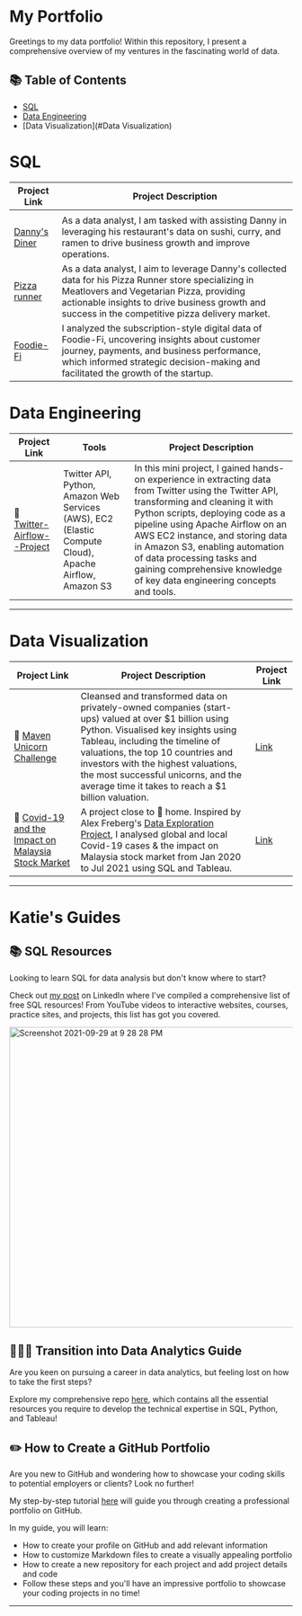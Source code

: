 # My Portfolio

Greetings to my data portfolio! Within this repository, I present a comprehensive overview of my ventures in the fascinating world of data. 

## 📚 Table of Contents
- [SQL](#sql)
- [Data Engineering](#data-engineering)
- [Data Visualization](#Data Visualization)

# SQL

| Project Link | Project Description | 
|--------|-------|
|  | 
| [Danny's Diner](https://github.com/iamismaill/Serious-SQL/tree/main/8%20Week%20SQL%20Challenge/Case%20Danny's%20Diner)    |   As a data analyst, I am tasked with assisting Danny in leveraging his restaurant's data on sushi, curry, and ramen to drive business growth and improve operations.  | 
| [Pizza runner](https://github.com/iamismaill/Serious-SQL/tree/main/8%20Week%20SQL%20Challenge/Case%20Pizza%20runner)   |   As a data analyst, I aim to leverage Danny's collected data for his Pizza Runner store specializing in Meatlovers and Vegetarian Pizza, providing actionable insights to drive business growth and success in the competitive pizza delivery market.|  
|  [Foodie-Fi](https://github.com/iamismaill/Serious-SQL/tree/main/8%20Week%20SQL%20Challenge/Case%20Study%20Foodie%20FI) |   I analyzed the subscription-style digital data of Foodie-Fi, uncovering insights about customer journey, payments, and business performance, which informed strategic decision-making and facilitated the growth of the startup.  |  






# Data Engineering

| Project Link  | Tools | Project Description | 
|---|---|---|
| 🚗 [Twitter-Airflow--Project](https://github.com/iamismaill/Twitter-Airflow--Project)  | Twitter API, Python, Amazon Web Services (AWS), EC2 (Elastic Compute Cloud), Apache Airflow, Amazon S3 | In this mini project, I gained hands-on experience in extracting data from Twitter using the Twitter API, transforming and cleaning it with Python scripts, deploying code as a pipeline using Apache Airflow on an AWS EC2 instance, and storing data in Amazon S3, enabling automation of data processing tasks and gaining comprehensive knowledge of key data engineering concepts and tools. |
 

***

# Data Visualization 

| Project Link | Project Description | Project Link |
|---|---|---|
| 🦄 [Maven Unicorn Challenge](https://github.com/katiehuangx/Maven-Unicorn-Challenge) | Cleansed and transformed data on privately-owned companies (start-ups) valued at over $1 billion using Python. Visualised key insights using Tableau, including the timeline of valuations, the top 10 countries and investors with the highest valuations, the most successful unicorns, and the average time it takes to reach a $1 billion valuation. | [Link](https://public.tableau.com/app/profile/katie.huang/viz/UnicornCompanies_16502745371460/Unicorns?publish=yes) |
| 🦠 [Covid-19 and the Impact on Malaysia Stock Market](https://github.com/katiehuangx/Covid-19-and-Impact-on-Malaysia-stock-market) | A project close to 🏡 home. Inspired by Alex Freberg's [Data Exploration Project](https://www.youtube.com/watch?v=qfyynHBFOsM&list=PLUaB-1hjhk8H48Pj32z4GZgGWyylqv85f&index=1), I analysed global and local Covid-19 cases & the impact on Malaysia stock market from Jan 2020 to Jul 2021 using SQL and Tableau. | [Link](https://public.tableau.com/app/profile/katie.huang/viz/Covid-19anditsimpactonKLSEIndexPriceinMalaysia/Dashboard1) |

***

# Katie's Guides

## 📚 SQL Resources

Looking to learn SQL for data analysis but don't know where to start? 

Check out [my post](https://www.linkedin.com/posts/katiehuangx_sql-for-data-analysis-udacity-free-courses-activity-6838753919229931520-u44C) on LinkedIn where I've compiled a comprehensive list of free SQL resources! From YouTube videos to interactive websites, courses, practice sites, and projects, this list has got you covered.

<knb><img width="535" alt="Screenshot 2021-09-29 at 9 28 28 PM" src="https://user-images.githubusercontent.com/81607668/135277994-a45a6cf2-becc-464b-a0c3-5315bef99f33.png"></knb>

## 👩🏻‍💻 Transition into Data Analytics Guide

Are you keen on pursuing a career in data analytics, but feeling lost on how to take the first steps?

Explore my comprehensive repo [here](https://github.com/katiehuangx/Transition-into-Data-Analytics), which contains all the essential resources you require to develop the technical expertise in SQL, Python, and Tableau!

## ✏️ How to Create a GitHub Portfolio

Are you new to GitHub and wondering how to showcase your coding skills to potential employers or clients? Look no further! 

My step-by-step tutorial [here](https://github.com/katiehuangx/How-to-Create-a-GitHub-Portfolio/blob/main/README.md) will guide you through creating a professional portfolio on GitHub.

In my guide, you will learn:
- How to create your profile on GitHub and add relevant information
- How to customize Markdown files to create a visually appealing portfolio
- How to create a new repository for each project and add project details and code
- Follow these steps and you'll have an impressive portfolio to showcase your coding projects in no time!

***


